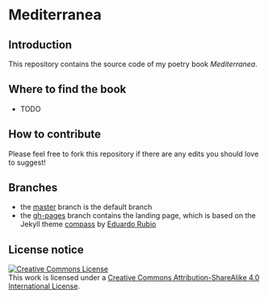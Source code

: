 # Mediterranea

## Introduction

This repository contains the source code of my poetry book *Mediterranea*.

## Where to find the book

* TODO

## How to contribute

Please feel free to fork this repository if there are any edits you should love to suggest!

## Branches

* the [master](https://github.com/reale/mediterranea) branch is the default branch
* the [gh-pages](https://github.com/reale/mediterranea/tree/gh-pages) branch contains the landing page, which is based on the Jekyll theme [compass](https://github.com/excentris/compass) by [Eduardo Rubio](https://github.com/excentris)

## License notice

<a rel="license" href="http://creativecommons.org/licenses/by-sa/4.0/"><img alt="Creative Commons License" style="border-width:0" src="https://i.creativecommons.org/l/by-sa/4.0/88x31.png" /></a><br />This work is licensed under a <a rel="license" href="http://creativecommons.org/licenses/by-sa/4.0/">Creative Commons Attribution-ShareAlike 4.0 International License</a>.
